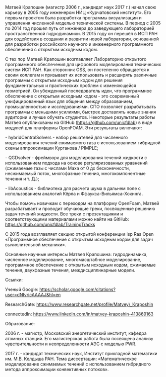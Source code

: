 Матвей Крапошин (магистр 2006 г., кандидат наук 2017 г.) начал свою
карьеру в 2005 году инженером НИЦ «Курчатовский институт». Его первым
проектом была разработка программы визуализации и управления численной
моделью технической системы. В период с 2005 по 2014 год прошел путь от
инженера до заведующего лабораторией пространственной гидродинамики. В
2015 году он перешёл в ИСП РАН для содействия в создании и развитии
новой лаборатории, основанной для разработки российского научного и
инженерного программного обеспечения с открытым исходным кодом.

С тех пор Матвей Крапошин возглавляет Лабораторию открытого программного
обеспечения для цифрового моделирования технических систем ИСП РАН. Как
сторонник OSS, он постепенно обращается к своим коллегам и призывает их
использовать и расширять различные программы с открытым исходным кодом
для решения фундаментальных и практических проблем с изменяющейся
геометрией. Он убежденный последователь идеи, что программное
обеспечение с открытым исходным кодом - это современный унифицированный
язык для общения между образованием, промышленностью и исследованиями.
СПО позволяет разрабатывать программы с меньшими усилиями, быстрее
доставлять новые знания аудитории и лучше обучать студентов. Некоторые
результаты работы Матвея опубликованы на GitHub
(https://github.com/unicfdlab) в виде модулей для платформы OpenFOAM.
Эти результаты включают:

\- hybridCentralSolvers - набор решателей для численного моделирования
течений сжимаемого газа с использованием гибридной схемы аппроксимации
Курганова / PIMPLE;

\- QGDsolver - фреймворк для моделирования течений жидкости с
использованием подхода на основе регуляризованных уравнений (сжимаемые
газы с числами Маха от 0 до бесконечности, несжимаемый поток,
многофазные течения, многокомпонентные течения и т. Д.);

\- libAcoustics - библиотека для расчета шума в дальнем поле с
использованием аналогий Кёрла и Ффаукса-Вильямса-Хокинга.

Чтобы помочь новичкам с переходом на платформу OpenFoam, Матвей
разрабатывает и проводит обучающие треки, посвященные решению задач
течений жидкости. Все треки с презентациями и соответствующими
материалами можно найти на GitHub:
https://github.com/unicfdlab/TrainingTracks

С 2015 года возглавляет секцию открытой конференции Isp Ras Open
«Программное обеспечение с открытым исходным кодом для задач
вычислительной механики».

Основные научные интересы Матвея Крапошина: гидродинамика, численное
моделирование, многомасштабное моделирование, программное обеспечение с
открытым исходным кодом, сжимаемые течения, двухфазные течения,
междисциплинарные модели.

Ссылки:

Ученый Google:
https://scholar.google.com/citations?user=dNIvricAAAAJ&hl=en

ResearchGate: https://www.researchgate.net/profile/Matvey\_Kraposhin

connectedIn: https://www.linkedin.com/in/matvey-kraposhin-413869163

Образование:

2006 г. - магистр, Московский энергетический институт, кафедра атомных
станций. Его магистерская работа была посвящена анализу чувствительности
и неопределенности АЭС с моделью PWR.

2017 г. - кандидат технических наук, Институт прикладной математики им.
М.В. Келдыша РАН. Тема диссертации: «Математическое моделирование
сжимаемых течений с использованием гибридного метода аппроксимации
конвективных потоков».
